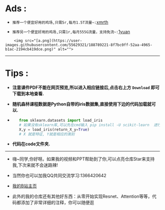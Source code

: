 # Ads :

- `推荐一个便宜好用的鸡场,只需5r,每月1.5T流量~:`[xmrth](https://xmrth.vip/auth/register?code=LMxJ)

- `推荐另一个便宜好用的鸡场,只需1r,每月555G流量，支持免流~:`[1yuan](https://1yuan.live/auth/register?code=p5Uj)


<p style="text-align: center;">

        <img src="[a.png](https://user-images.githubusercontent.com/55629321/188789221-8f7bc0ff-52aa-4965-b1ac-2194cb419dce.png)" alt="">

 </p>

----

# Tips :

- **注意课件PDF不能在网页预览,所以进入相应链接后,点击右上方 `Download` 即可下载到本地查看.**

- **随机森林课程数据是Python自带的iris数据集,直接使用下边的代码加载就可以.**
- 
    ```python
       from sklearn.datasets import load_iris
       # 如果没有sklearn库,可以先在cmd输入 pip install -U scikit-learn  进行安装
       X,y = load_iris(return_X_y=True)
       # X 就是特征, Y就是相应的类别
    ```
- **代码在code文件夹.**
 
- ----
- 嗨~同学,你好呀。如果我的视频和PPT帮助到了你,可以点亮仓库Star来支持我,下次来就不会迷路辣!

- 当然你也可以加我QQ共同交流学习:1366420642


- [我的B站主页](https://space.bilibili.com/294132471)

- 此外的我的仓库还有其他好东西：从零开始实现Resnet、Attention等等，代码都添加了非常详细的注释，你可以随便逛
